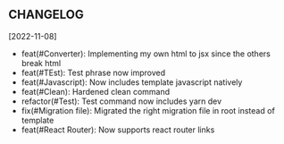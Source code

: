 CHANGELOG
----------------------

[2022-11-08]
 * feat(#Converter): Implementing my own html to jsx since the others break html
 * feat(#TEst): Test phrase now improved
 * feat(#Javascript): Now includes template javascript natively
 * feat(#Clean): Hardened clean command
 * refactor(#Test): Test command now includes yarn dev
 * fix(#Migration file): Migrated the right migration file in root instead of template
 * feat(#React Router): Now supports react router links
